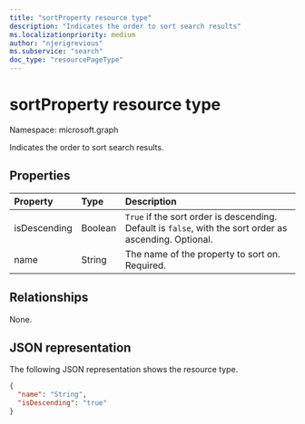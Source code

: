 ```yaml
---
title: "sortProperty resource type"
description: "Indicates the order to sort search results"
ms.localizationpriority: medium
author: "njerigrevious"
ms.subservice: "search"
doc_type: "resourcePageType"
---
```


# sortProperty resource type

Namespace: microsoft.graph

Indicates the order to sort search results.

## Properties

| Property     | Type        | Description |
|:-------------|:------------|:------------|
|isDescending|Boolean|`True` if the sort order is descending. Default is `false`, with the sort order as ascending. Optional.|
|name|String|The name of the property to sort on. Required.|

## Relationships

None.

## JSON representation

The following JSON representation shows the resource type.

<!-- {
  "blockType": "resource",
  "optionalProperties": [

  ],
  "@odata.type": "microsoft.graph.sortProperty",
  "baseType": null
}-->

```json
{
  "name": "String",
  "isDescending": "true"
}
```

<!-- uuid: 16cd6b66-4b1a-43a1-adaf-3a886856ed98
2019-02-04 14:57:30 UTC -->
<!-- {
  "type": "#page.annotation",
  "description": "sortProperty resource",
  "keywords": "",
  "section": "documentation",
  "tocPath": ""
}-->